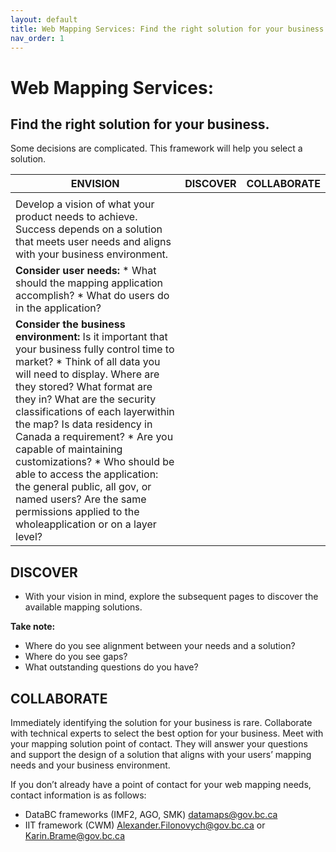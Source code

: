 ```yaml
---
layout: default
title: Web Mapping Services: Find the right solution for your business.
nav_order: 1
---
```


# Web Mapping Services: 
## Find the right solution for your business. 

Some decisions are complicated. This framework will help you select a solution.

|ENVISION|DISCOVER|COLLABORATE|
|---|---|---|
|   |   |   |
|Develop a vision of what your product needs to achieve. Success depends on a solution that meets user needs and aligns with your business environment.|||
|**Consider user needs:** * What should the mapping application accomplish? * What do users do in the application?|||
|**Consider the business environment:** 	Is it important that your business fully control time to market? *	Think of all data you will need to display. Where are they stored? What format are they in? What are the security classifications of each layerwithin the map? Is data residency in Canada a requirement? *	Are you capable of maintaining customizations? *	Who should be able to access the application: the general public, all gov, or named users? Are the same permissions applied to the wholeapplication or on a layer level?|||

## DISCOVER

* With your vision in mind, explore the subsequent pages to discover the available mapping solutions.

**Take note:**
*  Where do you see alignment between your needs and a solution?
*  Where do you see gaps?
*  What outstanding questions do you have?

## COLLABORATE
Immediately identifying the solution for your business is rare. Collaborate with technical experts to select the best option for your business. Meet with your mapping solution point of contact. They will answer your questions and support the design of a solution that aligns with your users’ mapping needs and your business environment.

If you don’t already have a point of contact for your web mapping needs, contact information is as follows:
*  DataBC frameworks (IMF2, AGO, SMK)
datamaps@gov.bc.ca
*  IIT framework (CWM)
Alexander.Filonovych@gov.bc.ca or
Karin.Brame@gov.bc.ca





<!---
![alt text](assets/img/hadf_workstreams.png "HADF Deliverables")
![](assets/img/hadf_workstreams.png)


![](assets/images/hadf_workstreams.png)
-->

